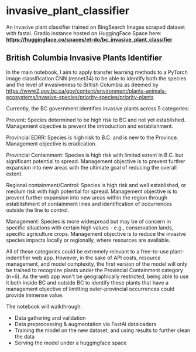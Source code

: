 # invasive_plant_classifier

An invasive plant classifier trained on BingSearch Images scraped dataset with fastai. 
Gradio instance hosted on HuggingFace Space here: **https://huggingface.co/spaces/et-do/bc_invasive_plant_classifier**


## British Columbia Invasive Plants Identifier

In the main notebook, I aim to apply transfer learning methods to a PyTorch image classification CNN (resnet34) to be able to identify both the species and the level of invasiveness to British Columbia as deemed by https://www2.gov.bc.ca/gov/content/environment/plants-animals-ecosystems/invasive-species/priority-species/priority-plants

Currently, the BC government identifies invasive plants across 5 categories:

Prevent: Species determined to be high risk to BC and not yet established. Management objective is prevent the introduction and establishment.

Provincial EDRR: Species is high risk to B.C. and is new to the Province. Management objective is eradication.

Provincial Containment: Species is high risk with limited extent in B.C. but significant potential to spread. Management objective is to prevent further expansion into new areas with the ultimate goal of reducing the overall extent.

Regional containment/Control: Species is high risk and well established, or medium risk with high potential for spread. Management objective is to prevent further expansion into new areas within the region through establishment of containment lines and identification of occurrences outside the line to control.

Management: Species is more widespread but may be of concern in specific situations with certain high values - e.g., conservation lands, specific agriculture crops. Management objective is to reduce the invasive species impacts locally or regionally, where resources are available.

All of these categories could be extremely relevant to a free-to-use plant-indentifier web app. However, in the sake of API costs, resource management, and model complexity, the first version of the model will only be trained to recognize plants under the Provincial Containment category (n=6). As the web app won't be geographically restricted, being able to use it both inside BC and outside BC to identify these plants that have a management objective of limitting outer-provincial occurrences could provide immense value.

The notebook will walkthrough:
- Data gathering and validation
- Data preprocessing & augmentation via FastAi dataloaders
- Training the model on the new dataset, and using results to further clean the data
- Serving the model under a huggingface space
